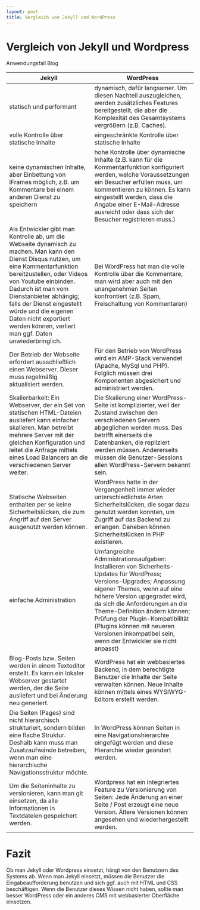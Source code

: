 ```yaml
---
layout: post
title: Vergleich von Jekyll und WordPress
---
```

# Vergleich von Jekyll und Wordpress

Anwendungsfall Blog

Jekyll | WordPress
------ | ---------
statisch und performant | dynamisch, dafür langsamer. Um diesen Nachteil auszugleichen, werden zusätzliches Features bereitgestellt, die aber die Komplexität des Gesamtsystems vergrößern (z.B. Caches).
volle Kontrolle über statische Inhalte | eingeschränkte Kontrolle über statische Inhalte
keine dynamischen Inhalte, aber Einbettung von IFrames möglich, z.B. um Kommentare bei einem anderen Dienst zu speichern | hohe Kontrolle über dynamische Inhalte (z.B. kann für die Kommentarfunktion konfiguriert werden, welche Voraussetzungen ein Besucher erfüllen muss, um kommentieren zu können. Es kann eingestellt werden, dass die Angabe einer E-Mail-Adresse ausreicht oder dass sich der Besucher registrieren muss.)
Als Entwickler gibt man Kontrolle ab, um die Webseite dynamisch zu machen. Man kann den Dienst Disqus nutzen, um eine Kommentarfunktion bereitzustellen, oder Videos von Youtube einbinden. Dadurch ist man vom Dienstanbieter abhängig; falls der Dienst eingestellt würde und die eigenen Daten nicht exportiert werden können, verliert man ggf. Daten unwiederbringlich. | Bei WordPress hat man die volle Kontrolle über die Kommentare, man wird aber auch mit den unangenehmen Seiten konfrontiert (z.B. Spam, Freischaltung von Kommentaren)
Der Betrieb der Webseite erfordert ausschließlich einen Webserver. Dieser muss regelmäßig aktualisiert werden. | Für den Betrieb von WordPress wird ein AMP-Stack verwendet (Apache, MySql und PHP). Folglich müssen drei Komponenten abgesichert und administriert werden.
Skalierbarkeit: Ein Webserver, der ein Set von statischen HTML-Dateien ausliefert kann einfacher skalieren. Man betreibt mehrere Server mit der gleichen Konfiguration und leitet die Anfrage mittels eines Load Balancers an die verschiedenen Server weiter. | Die Skalierung einer WordPress-Seite ist komplizierter, weil der Zustand zwischen den verschiedenen Servern abgeglichen werden muss. Das betrifft einerseits die Datenbanken,  die repliziert werden müssen. Andererseits müssen die Benutzer-Sessions allen WordPress-Servern bekannt sein.
Statische Webseiten enthalten per se keine Sicherheitslücken, die zum Angriff auf den Server ausgenutzt werden können. | WordPress hatte in der Vergangenheit immer wieder unterschiedlichste Arten Sicherheitslücken, die sogar dazu genutzt werden konnten, um Zugriff auf das Backend zu erlangen. Daneben können Sicherheitslücken in PHP existieren.
einfache Administration | Umfangreiche Administrationsaufgaben: Installieren von Sicherheits-Updates für WordPress; Versions-Upgrades; Anpassung eigener Themes, wenn auf eine höhere Version upgegradet wird, da sich die Anforderungen an die Theme-Definition ändern können; Prüfung der Plugin-Kompatibilität (Plugins können mit neueren Versionen inkompatibel sein, wenn der Entwickler sie nicht anpasst)
Blog-Posts bzw. Seiten werden in einem Texteditor erstellt. Es kann ein lokaler Webserver gestartet werden, der die Seite ausliefert und bei Änderung neu generiert. | WordPress hat ein webbasiertes Backend, in dem berechtigte Benutzer die Inhalte der Seite verwalten können. Neue Inhalte können mittels eines WYSIWYG-Editors erstellt werden.
Die Seiten (Pages) sind nicht hierarchisch strukturiert, sondern bilden eine flache Struktur. Deshalb kann muss man Zusatzaufwände betreiben, wenn man eine hierarchische Navigationsstruktur möchte. | In WordPress können Seiten in eine Navigationshierarchie eingefügt werden und diese Hierarchie wieder geändert werden.
Um die Seiteninhalte zu versionieren, kann man git einsetzen, da alle Informationen in Textdateien gespeichert werden. | Wordpress hat ein integriertes Feature zu Versionierung von Seiten: Jede Änderung an einer Seite / Post erzeugt eine neue Version. Ältere Versionen können angesehen und wiederhergestellt werden.

# Fazit
Ob man Jekyll oder Wordpress einsetzt, hängt von den Benutzern des Systems ab. Wenn man Jekyll einsetzt, müssen die Benutzer die Eingabeaufforderung benutzen und sich ggf. auch mit HTML und CSS beschäftigen. Wenn die Benutzer dieses Wissen nicht haben, sollte  man besser WordPress oder ein anderes CMS mit webbasierter Oberfläche einsetzen.